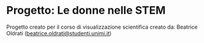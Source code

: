 # Progetto: Le donne nelle STEM
Progetto creato per il corso di visualizzazione scientifica creato da:
Beatrice Oldrati (beatrice.oldrati@studenti.unimi.it)
